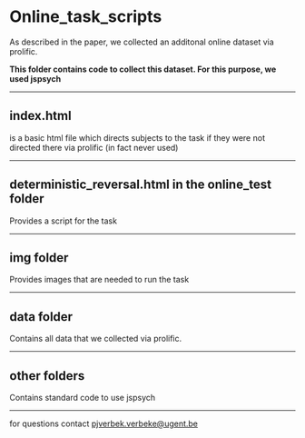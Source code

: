 # Online_task_scripts

As described in the paper, we collected an additonal online dataset via prolific.

**This folder contains code to collect this dataset. For this purpose, we used jspsych**

___

## index.html 

is a basic html file which directs subjects to the task if they were not directed there via prolific (in fact never used)

___

## deterministic_reversal.html in the online_test folder

Provides a script for the task

___

## img folder

Provides images that are needed to run the task

___

## data folder

Contains all data that we collected via prolific.

___

## other folders

Contains standard code to use jspsych 

___

for questions contact pjverbek.verbeke@ugent.be 
